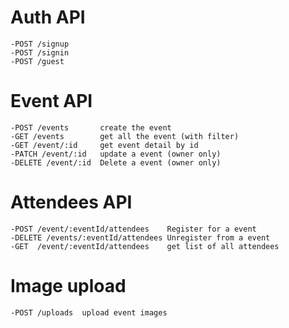 # Auth API

    -POST /signup
    -POST /signin
    -POST /guest

# Event API

    -POST /events       create the event 
    -GET /events        get all the event (with filter)
    -GET /event/:id     get event detail by id
    -PATCH /event/:id   update a event (owner only)
    -DELETE /event/:id  Delete a event (owner only)

# Attendees API 
    -POST /event/:eventId/attendees    Register for a event
    -DELETE /events/:eventId/attendees Unregister from a event 
    -GET  /event/:eventId/attendees    get list of all attendees


# Image upload 
    -POST /uploads  upload event images